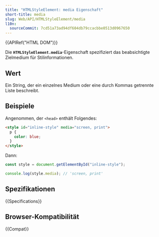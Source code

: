```yaml
---
title: "HTMLStyleElement: media Eigenschaft"
short-title: media
slug: Web/API/HTMLStyleElement/media
l10n:
  sourceCommit: 7cd51a73ad94df604db79ccacbbe0513d0967650
---
```


{{APIRef("HTML DOM")}}

Die **`HTMLStyleElement.media`**-Eigenschaft spezifiziert das beabsichtigte Zielmedium für Stilinformationen.

## Wert

Ein String, der ein einzelnes Medium oder eine durch Kommas getrennte Liste beschreibt.

## Beispiele

Angenommen, der `<head>` enthält Folgendes:

```html
<style id="inline-style" media="screen, print">
  p {
    color: blue;
  }
</style>
```

Dann:

```js
const style = document.getElementById("inline-style");

console.log(style.media); // 'screen, print'
```

## Spezifikationen

{{Specifications}}

## Browser-Kompatibilität

{{Compat}}
